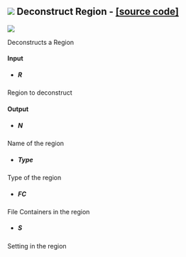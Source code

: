 ## ![](https://github.com/Eddy3D-Dev/Eddy3D/tree/dev/Documentation/Images/Icons/Deconstruct_Region.png) Deconstruct Region - [[source code]](https://github.com/Eddy3D-Dev/Eddy3D/tree/dev/Deconstruct%20Region.cs)

![](https://github.com/Eddy3D-Dev/Eddy3D/tree/dev/Documentation/Images/Components/Deconstruct_Region.png)

Deconstructs a Region

#### Input
* ##### R 
Region to deconstruct

#### Output
* ##### N
Name of the region
* ##### Type
Type of the region
* ##### FC
File Containers in the region
* ##### S
Setting in the region
